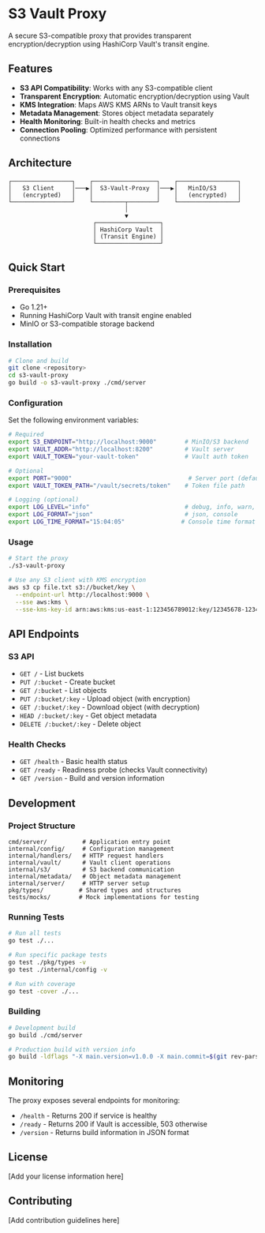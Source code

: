 # S3 Vault Proxy

A secure S3-compatible proxy that provides transparent encryption/decryption using HashiCorp Vault's transit engine.

## Features

- **S3 API Compatibility**: Works with any S3-compatible client
- **Transparent Encryption**: Automatic encryption/decryption using Vault
- **KMS Integration**: Maps AWS KMS ARNs to Vault transit keys
- **Metadata Management**: Stores object metadata separately
- **Health Monitoring**: Built-in health checks and metrics
- **Connection Pooling**: Optimized performance with persistent connections

## Architecture

```
┌─────────────────┐    ┌──────────────────┐    ┌─────────────────┐
│   S3 Client     │───▶│  S3-Vault-Proxy  │───▶│   MinIO/S3      │
│   (encrypted)   │    │                  │    │   (encrypted)   │
└─────────────────┘    └─────────┬────────┘    └─────────────────┘
                                 │
                                 ▼
                        ┌──────────────────┐
                        │ HashiCorp Vault  │
                        │ (Transit Engine) │
                        └──────────────────┘
```

## Quick Start

### Prerequisites

- Go 1.21+
- Running HashiCorp Vault with transit engine enabled
- MinIO or S3-compatible storage backend

### Installation

```bash
# Clone and build
git clone <repository>
cd s3-vault-proxy
go build -o s3-vault-proxy ./cmd/server
```

### Configuration

Set the following environment variables:

```bash
# Required
export S3_ENDPOINT="http://localhost:9000"        # MinIO/S3 backend
export VAULT_ADDR="http://localhost:8200"         # Vault server
export VAULT_TOKEN="your-vault-token"             # Vault auth token

# Optional
export PORT="9000"                                 # Server port (default: 9000)
export VAULT_TOKEN_PATH="/vault/secrets/token"    # Token file path

# Logging (optional)
export LOG_LEVEL="info"                           # debug, info, warn, error
export LOG_FORMAT="json"                          # json, console  
export LOG_TIME_FORMAT="15:04:05"                # Console time format
```

### Usage

```bash
# Start the proxy
./s3-vault-proxy

# Use any S3 client with KMS encryption
aws s3 cp file.txt s3://bucket/key \
  --endpoint-url http://localhost:9000 \
  --sse aws:kms \
  --sse-kms-key-id arn:aws:kms:us-east-1:123456789012:key/12345678-1234-1234-1234-123456789012
```

## API Endpoints

### S3 API
- `GET /` - List buckets
- `PUT /:bucket` - Create bucket
- `GET /:bucket` - List objects
- `PUT /:bucket/:key` - Upload object (with encryption)
- `GET /:bucket/:key` - Download object (with decryption)
- `HEAD /:bucket/:key` - Get object metadata
- `DELETE /:bucket/:key` - Delete object

### Health Checks
- `GET /health` - Basic health status
- `GET /ready` - Readiness probe (checks Vault connectivity)
- `GET /version` - Build and version information

## Development

### Project Structure

```
cmd/server/          # Application entry point
internal/config/     # Configuration management  
internal/handlers/   # HTTP request handlers
internal/vault/      # Vault client operations
internal/s3/         # S3 backend communication
internal/metadata/   # Object metadata management
internal/server/     # HTTP server setup
pkg/types/          # Shared types and structures
tests/mocks/        # Mock implementations for testing
```

### Running Tests

```bash
# Run all tests
go test ./...

# Run specific package tests
go test ./pkg/types -v
go test ./internal/config -v

# Run with coverage
go test -cover ./...
```

### Building

```bash
# Development build
go build ./cmd/server

# Production build with version info
go build -ldflags "-X main.version=v1.0.0 -X main.commit=$(git rev-parse HEAD)" ./cmd/server
```

## Monitoring

The proxy exposes several endpoints for monitoring:

- `/health` - Returns 200 if service is healthy
- `/ready` - Returns 200 if Vault is accessible, 503 otherwise
- `/version` - Returns build information in JSON format

## License

[Add your license information here]

## Contributing

[Add contribution guidelines here]